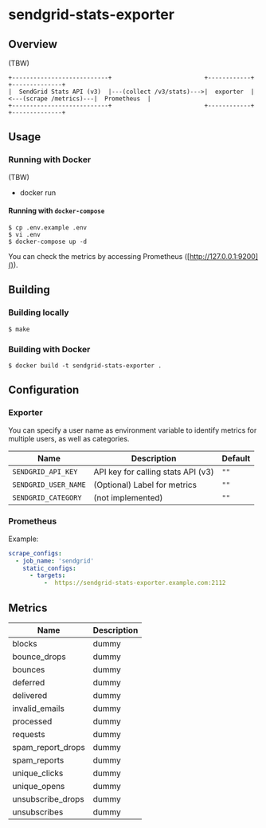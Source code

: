 # sendgrid-stats-exporter

## Overview

(TBW)


    +---------------------------+                          +------------+                        +--------------+
    |  SendGrid Stats API (v3)  |---(collect /v3/stats)--->|  exporter  |<---(scrape /metrics)---|  Prometheus  |
    +---------------------------+                          +------------+                        +--------------+

## Usage

### Running with Docker

(TBW)

 - docker run
 
#### Running with `docker-compose`

```
$ cp .env.example .env
$ vi .env
$ docker-compose up -d
```

You can check the metrics by accessing Prometheus ([http://127.0.0.1:9200]()).

## Building

### Building locally

```
$ make
```

### Building with Docker

```
$ docker build -t sendgrid-stats-exporter .
```
 
## Configuration

### Exporter

You can specify a user name as environment variable to identify metrics for multiple users, as well as categories. 

Name     | Description | Default
---------|-------------|----
`SENDGRID_API_KEY` | API key for calling stats API (v3) | `""`
`SENDGRID_USER_NAME` | (Optional) Label for metrics | `""`
`SENDGRID_CATEGORY` | (not implemented) | `""`

### Prometheus

Example:

```yaml
scrape_configs:
  - job_name: 'sendgrid'
    static_configs:
      - targets:
          -  https://sendgrid-stats-exporter.example.com:2112
```

## Metrics

Name     | Description
---------|------------
blocks | dummy
bounce_drops | dummy
bounces | dummy
deferred | dummy
delivered | dummy
invalid_emails | dummy
processed | dummy
requests | dummy
spam_report_drops | dummy
spam_reports | dummy
unique_clicks | dummy
unique_opens | dummy
unsubscribe_drops | dummy
unsubscribes | dummy